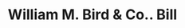 ---
doi: 10.7916/D8K375SC
date_other: '1900'
date_other_textual: 1900-1909
form: printed ephemera
genre:
- Invoices
name:
- William M. Bird & Co.
object_in_context_url: https://biggert.cul.columbia.edu/items/view/ave_biggert_01554
subject_hierarchical_geographic:
- Charleston, South Carolina, United States
subject_name:
- William M. Bird & Co.
title: William M. Bird & Co.. Bill
sort_title: William M. Bird & Co.. Bill
call_number: ave_biggert_01554
coordinates:
- 32.78333333333333,-79.93333333333334
pid: ave_biggert_01554
identifiers: ave_biggert_01554
permalink: /biggert/ave_biggert_01554/
layout: iiif-image-page
---